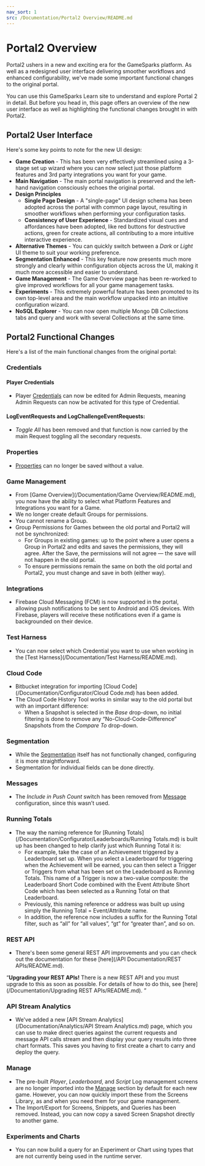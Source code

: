 ```yaml
---
nav_sort: 1
src: /Documentation/Portal2 Overview/README.md
---
```


# Portal2 Overview

Portal2 ushers in a new and exciting era for the GameSparks platform. As well as a redesigned user interface delivering smoother workflows and enhanced configurability, we've made some important functional changes to the original portal.

You can use this GameSparks Learn site to understand and explore Portal 2 in detail. But before you head in, this page offers an overview of the new user interface as well as highlighting the functional changes brought in with Portal2.

## Portal2 User Interface

Here's some key points to note for the new UI design:

* **Game Creation** - This has been very effectively streamlined using a 3-stage set up wizard where you can now select just those platform features and 3rd party integrations you want for your game.
* **Main Navigation** - The main portal navigation is preserved and the left-hand navigation consciously echoes the original portal.
* **Design Principles**
  * **Single Page Design** - A "single-page" UI design schema has been adopted across the portal with common page layout, resulting in smoother workflows when performing your configuration tasks.
  * **Consistency of User Experience** - Standardized visual cues and affordances have been adopted, like red buttons for destructive actions, green for create actions, all contributing to a more intuitive interactive experience.
* **Alternative Themes** - You can quickly switch between a *Dark* or *Light* UI theme to suit your working preference.
* **Segmentation Enhanced** - This key feature now presents much more strongly and clearly within configuration objects across the UI, making it much more accessible and easier to understand.
* **Game Management** - The Game Overview page has been re-worked to give improved workflows for all your game management tasks.
* **Experiments** - This extremely powerful feature has been promoted to its own top-level area and the main workflow unpacked into an intuitive configuration wizard.
* **NoSQL Explorer** - You can now open multiple Mongo DB Collections tabs and query and work with several Collections at the same time.


## Portal2 Functional Changes

Here's a list of the main functional changes from the original portal:

### Credentials

#### Player Credentials
* Player [Credentials](/Documentation/Configurator/Credentials.md) can now be edited for Admin Requests, meaning Admin Requests can now be activated for this type of Credential.

#### LogEventRequests and LogChallengeEventRequests:
* *Toggle All* has been removed and that function is now carried by the main Request toggling all the secondary requests.

### Properties
* [Properties](/Documentation/Configurator/Properties.md) can no longer be saved without a value.

### Game Management
* From [Game Overview](/Documentation/Game Overview/README.md), you now have the ability to select what Platform Features and Integrations you want for a Game.
* We no longer create default Groups for permissions.
* You cannot rename a Group.
* Group Permissions for Games between the old portal and Portal2 will not be synchronized:
  * For Groups in existing games: up to the point where a user opens a Group in Portal2 and edits and saves the permissions, they will agree. After the Save, the permissions will not agree — the save will not happen in the old portal.
  * To ensure permissions remain the same on both the old portal and Portal2, you must change and save in both (either way).

### Integrations

* Firebase Cloud Messaging (FCM) is now supported in the portal, allowing push notifications to be sent to Android and iOS devices. With Firebase, players will receive these notifications even if a game is backgrounded on their device.

### Test Harness
* You can now select which Credential you want to use when working in the [Test Harness](/Documentation/Test Harness/README.md).

### Cloud Code
* Bitbucket integration for importing [Cloud Code](/Documentation/Configurator/Cloud Code.md) has been added.
* The Cloud Code History Tool works in similar way to the old portal but with an important difference:
  * When a Snapshot is selected in the *Base* drop-down, no initial filtering is done to remove any “No-Cloud-Code-Difference” Snapshots from the *Compare To* drop-down.

### Segmentation
* While the [Segmentation](/Documentation/Configurator/Segments.md) itself has not functionally changed, configuring it is more straightforward.
* Segmentation for individual fields can be done directly.

### Messages
* The *Include in Push Count* switch has been removed from [Message](/Documentation/Configurator/Messages.md) configuration, since this wasn’t used.

### Running Totals
* The way the naming reference for [Running Totals](/Documentation/Configurator/Leaderboards/Running Totals.md) is built up has been changed to help clarify just which Running Total it is:
  * For example, take the case of an Achievement triggered by a Leaderboard set up. When you select a Leaderboard for triggering when the Achievement will be earned, you can then select a Trigger or Triggers from what has been set on the Leaderboard as Running Totals. This name of a Trigger is now a two-value composite: the Leaderboard Short Code combined with the Event Attribute Short Code which has been selected as a Running Total on that Leaderboard.
  * Previously, this naming reference or address was built up using simply the Running Total = Event/Attribute name.
  * In addition, the reference now includes a suffix for the Running Total filter, such as “all” for “all values”, “gt” for “greater than”, and so on.

### REST API
* There's been some general REST API improvements and you can check out the documentation for these [here](/API Documentation/REST APIs/README.md).

<q>**Upgrading your REST APIs!** There is a new REST API and you must upgrade to this as soon as possible. For details of how to do this, see [here](/Documentation/Upgrading REST APIs/README.md). </q>

### API Stream Analytics
* We've added a new [API Stream Analytics](/Documentation/Analytics/API Stream Analytics.md) page, which you can use to make direct queries against the current requests and message API calls stream and then display your query results into three chart formats. This saves you having to first create a chart to carry and deploy the query.

### Manage
* The pre-built *Player*, *Leaderboard*, and *Script* Log management screens are no longer imported into the [Manage](/Documentation/Manage/README.md) section by default for each new game. However, you can now quickly import these from the Screens Library, as and when you need them for your game management.
* The Import/Export for Screens, Snippets, and Queries has been removed. Instead, you can now copy a saved Screen Snapshot directly to another game.

### Experiments and Charts
* You can now build a query for an Experiment or Chart using types that are not currently being used in the runtime server.

